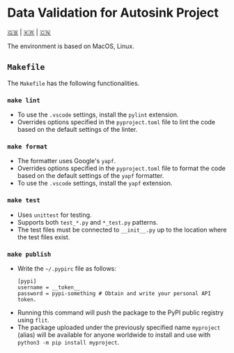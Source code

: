 # Data Validation for Autosink Project

[🇬🇧](README.md) | [🇰🇷](README.kr.md) | [🇨🇳](README.zh-CN.md)

The environment is based on MacOS, Linux.

## `Makefile`

The `Makefile` has the following functionalities.

### `make lint`

- To use the `.vscode` settings, install the `pylint` extension.
- Overrides options specified in the `pyproject.toml` file to lint the code based on the default settings of the linter.

### `make format`

- The formatter uses Google's `yapf`.
- Overrides options specified in the `pyproject.toml` file to format the code based on the default settings of the `yapf` formatter.
- To use the `.vscode` settings, install the `yapf` extension.

### `make test`

- Uses `unittest` for testing.
- Supports both `test_*.py` and `*_test.py` patterns.
- The test files must be connected to `__init__.py` up to the location where the test files exist.

### `make publish`

- Write the `~/.pypirc` file as follows:
    ```
    [pypi]
    username = __token__
    password = pypi-something # Obtain and write your personal API token.
    ```
- Running this command will push the package to the PyPI public registry using `flit`.
- The package uploaded under the previously specified name `myproject` (alias) will be available for anyone worldwide to install and use with `python3 -m pip install myproject`.